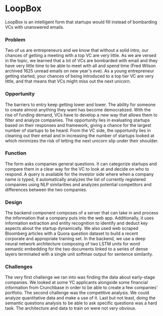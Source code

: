 # LoopBox 
LoopBox is an intelligent form that startups would fill instead of bombarding VCs with unanswered emails.

### Problem
Two of us are entrepreneurs and we know that without a solid intro, our chances of getting a meeting with a top VC are very little. As we are versed in the topic, we learned that a lot of VCs are bombarded with email and they have very little time to be able to meet with all and spend time (Fred Wilson archived 1625 unread emails on new year's eve). As a young entrepreneur getting started, your chances of being introduced to a top tier VC are very little, and that means that VCs might miss out the next unicorn.

### Opportunity
The barriers to entry keep getting lower and lower. The ability for someone to create almost anything they want has become democratized. With the rise of funding demand, VCs have to develop a new way that allows them to filter and analyze companies. The opportunity lies in evaluating startups based on their responses and framework, giving a chance for the largest number of startups to be heard. From the VC side, the opportunity lies in cleaning out their email and in increasing the number of startups looked at which minimizes the risk of letting the next unicorn slip under their shoulder.

### Function
The form asks companies general questions. It can categorize startups and compare them in a clear way for the VC to look at and decide on who to respond. A query is available for the investor side where when a company name is typed, it automatically analyzes the list of currently registered companies using NLP similarities and analyzes potential competitors and differences between the two companies.

### Design
The backend component composes of a server that can take in and process the information that a company puts into the web app. Additionally, it uses information extraction and entity recognition to identify and deduct key aspects about the startup dynamically. We also used web scraped Bloomberg articles with a Quora question dataset to build a recent corporate and appropriate training set. In the backend, we use a deep neural network architecture composing of two LSTM units for word semantic embedding for the two documents linked to a series of dense layers terminated with a single unit softmax output for sentence similarity.

### Challenges
The very first challenge we ran into was finding the data about early-stage companies. We looked at some YC applicants alongside some financial information from Crunchbase in order to be able to create a few companies' portfolio. The second challenge was the competitive analysis. We could analyze quantitative data and make a use of it. Last but not least, doing the semantic questions analysis to be able to ask specific questions was a hard task. The architecture and data to train on were not very obvious.

